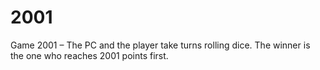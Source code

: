 # 2001
Game 2001 – The PC and the player take turns rolling dice. The winner is the one who reaches 2001 points first.
